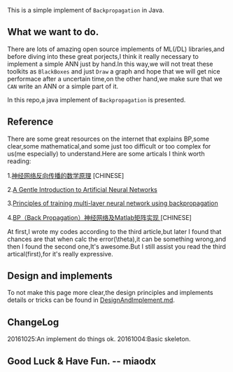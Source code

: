 This is a simple implement of `Backpropagation` in Java.

## What we want to do.

There are lots of amazing open source implements of ML(/DL) libraries,and before diving into these great porjects,I think it really necessary to implement a simple ANN just by hand.In this way,we will not treat these toolkits as `BlackBoxes` and just `Draw` a graph and hope that we will get nice performace after a uncertain time,on the other hand,we make sure that we `CAN` write an ANN or a simple part of it.

In this repo,a java implement of `Backpropagation` is presented.

## Reference

There are some great resources on the internet that explains BP,some clear,some mathematical,and some just too difficult or too complex for us(me especially) to understand.Here are some articals I think worth reading:

1.[神经网络反向传播的数学原理](https://zhuanlan.zhihu.com/p/22473137) [CHINESE]

2.[A Gentle Introduction to Artificial Neural Networks](https://theclevermachine.wordpress.com/tag/backpropagation/)

3.[Principles of training multi-layer neural network using backpropagation](http://galaxy.agh.edu.pl/%7Evlsi/AI/backp_t_en/backprop.html)

4.[BP（Back Propagation）神经网络及Matlab矩阵实现 ](http://blog.csdn.net/wsywl/article/details/6364744) [CHINESE]

At first,I wrote my codes according to the third article,but later I found that chances are that when calc the error(\theta),it can be something wrong,and then I found the second one,It's awesome.But I still assist you read the third artical(first),for it's really expressive.

## Design and implements

To not make this page more clear,the design principles and implements details or tricks can be found in [DesignAndImplement.md](DesignAndImplement.md).

## ChangeLog

20161025:An implement do things ok.
20161004:Basic skeleton.

## Good Luck & Have Fun. -- miaodx